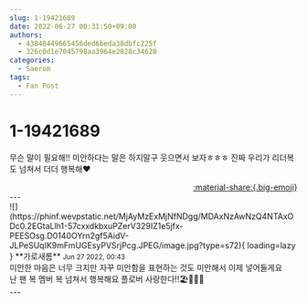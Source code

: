 ```yaml
---
slug: 1-19421689
date: 2022-06-27 00:31:50+09:00
authors:
  - 43848449665456ded6beda38dbfc225f
  - 326c0d1e7045798aa3964e2028c34628
categories:
  - Saerom
tags:
  - Fan Post
---
```


# 1-19421689

<div class="post-container" markdown="1">
<div class="content-container md-sidebar__scrollwrap" markdown="1">

무슨 말이 필요해!! 미안하다는 말은 하지말구 웃으면서 보자ㅎㅎㅎ 진짜 우리가 리더복도 넘쳐서 더더 행복해❤️

</div>
</div>

<div style="text-align: right;" markdown="1">
<a href="https://weverse.io/fromis9/fanpost/1-19421689" style="text-align: right;">:material-share:{.big-emoji}</a>
</div>
---

<div class="comments-container md-sidebar__scrollwrap" markdown="1">
<div class="comment" markdown="1">
<div class='id-container' markdown="1">
![](https://phinf.wevpstatic.net/MjAyMzExMjNfNDgg/MDAxNzAwNzQ4NTAxODc0.2EGtaLlh1-57cxxdkbxuPZerV329IZ1e5jfx-PEESOsg.D0140OYrn2gf5AidV-JLPeSUqIK9mFmUGEsyPVSrjPcg.JPEG/image.jpg?type=s72){ loading=lazy }
**<span class="artist">가로새롬</span>** <small>Jun 27 2022, 00:43</small><br>
</div>
<div class='comment-body' markdown="1">
미안한 마음은 너무 크지만 자꾸 미안함을 표현하는 것도 미안해서 이제 넣어둘게요 <br>난 팬 복 멤버 복 넘쳐서 행복해요 플로버 사랑한다!!🏖🎡🎇🎀 
</div>
</div>
</div>
---
